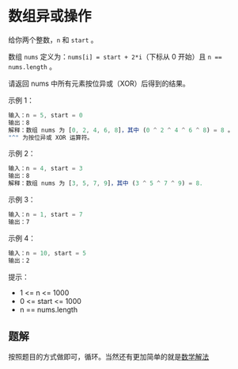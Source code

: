 # 数组异或操作

给你两个整数，`n` 和 `start` 。

数组 `nums` 定义为：`nums[i] = start + 2*i`（下标从 0 开始）且 `n == nums.length` 。

请返回 nums 中所有元素按位异或（XOR）后得到的结果。

示例 1：

```ts
输入：n = 5, start = 0
输出：8
解释：数组 nums 为 [0, 2, 4, 6, 8]，其中 (0 ^ 2 ^ 4 ^ 6 ^ 8) = 8 。
"^" 为按位异或 XOR 运算符。
```

示例 2：

```ts
输入：n = 4, start = 3
输出：8
解释：数组 nums 为 [3, 5, 7, 9]，其中 (3 ^ 5 ^ 7 ^ 9) = 8.
```

示例 3：

```ts
输入：n = 1, start = 7
输出：7
```

示例 4：

```ts
输入：n = 10, start = 5
输出：2
```

提示：

- 1 <= n <= 1000
- 0 <= start <= 1000
- n == nums.length

## 题解

按照题目的方式做即可，循环。当然还有更加简单的就是[数学解法](https://leetcode-cn.com/problems/xor-operation-in-an-array/solution/shu-zu-yi-huo-cao-zuo-by-leetcode-solution/)
